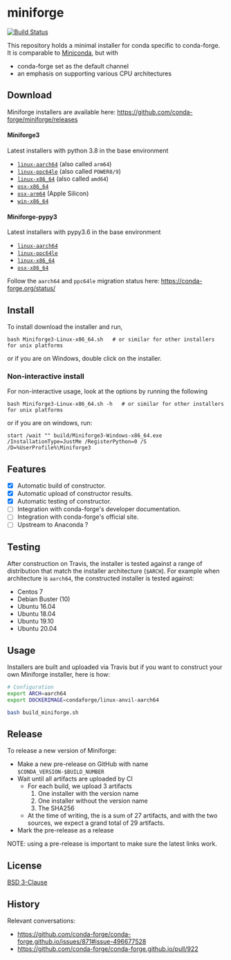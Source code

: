 # miniforge
[![Build Status](https://travis-ci.com/conda-forge/miniforge.svg?branch=master)](https://travis-ci.com/conda-forge/miniforge)

This repository holds a minimal installer for conda specific to conda-forge. It is comparable to [Miniconda](https://docs.conda.io/en/latest/miniconda.html), but with

* conda-forge set as the default channel
* an emphasis on supporting various CPU architectures 

## Download

Miniforge installers are available here: https://github.com/conda-forge/miniforge/releases

#### Miniforge3

Latest installers with python 3.8 in the base environment

- [`linux-aarch64`](https://github.com/conda-forge/miniforge/releases/latest/download/Miniforge3-Linux-aarch64.sh) (also called `arm64`)
- [`linux-ppc64le`](https://github.com/conda-forge/miniforge/releases/latest/download/Miniforge3-Linux-ppc64le.sh) (also called `POWER8/9`)
- [`linux-x86_64`](https://github.com/conda-forge/miniforge/releases/latest/download/Miniforge3-Linux-x86_64.sh) (also called `amd64`)
- [`osx-x86_64`](https://github.com/conda-forge/miniforge/releases/latest/download/Miniforge3-MacOSX-x86_64.sh)
- [`osx-arm64`](https://github.com/conda-forge/miniforge/releases/latest/download/Miniforge3-MacOSX-arm64.sh) (Apple Silicon)
- [`win-x86_64`](https://github.com/conda-forge/miniforge/releases/latest/download/Miniforge3-Windows-x86_64.exe)

#### Miniforge-pypy3

Latest installers with pypy3.6 in the base environment

- [`linux-aarch64`](https://github.com/conda-forge/miniforge/releases/latest/download/Miniforge-pypy3-Linux-aarch64.sh)
- [`linux-ppc64le`](https://github.com/conda-forge/miniforge/releases/latest/download/Miniforge-pypy3-Linux-ppc64le.sh)
- [`linux-x86_64`](https://github.com/conda-forge/miniforge/releases/latest/download/Miniforge-pypy3-Linux-x86_64.sh)
- [`osx-x86_64`](https://github.com/conda-forge/miniforge/releases/latest/download/Miniforge-pypy3-MacOSX-x86_64.sh)

Follow the `aarch64` and `ppc64le` migration status here: https://conda-forge.org/status/

## Install

To install download the installer and run,

    bash Miniforge3-Linux-x86_64.sh   # or similar for other installers for unix platforms

or if you are on Windows, double click on the installer.

### Non-interactive install

For non-interactive usage, look at the options by running the following

    bash Miniforge3-Linux-x86_64.sh -h   # or similar for other installers for unix platforms

or if you are on windows, run:

    start /wait "" build/Miniforge3-Windows-x86_64.exe /InstallationType=JustMe /RegisterPython=0 /S /D=%UserProfile%\Miniforge3

## Features

- [X] Automatic build of constructor.
- [X] Automatic upload of constructor results.
- [X] Automatic testing of constructor.
- [ ] Integration with conda-forge's developer documentation.
- [ ] Integration with conda-forge's official site.
- [ ] Upstream to Anaconda ?

## Testing

After construction on Travis, the installer is tested against a range of distribution that match the installer architecture (`$ARCH`). For example when architecture is `aarch64`, the constructed installer is tested against:

- Centos 7
- Debian Buster (10)
- Ubuntu 16.04
- Ubuntu 18.04
- Ubuntu 19.10
- Ubuntu 20.04

## Usage

Installers are built and uploaded via Travis but if you want to construct your own Miniforge installer, here is how:

```bash
# Configuration
export ARCH=aarch64
export DOCKERIMAGE=condaforge/linux-anvil-aarch64

bash build_miniforge.sh
```

## Release

To release a new version of Miniforge:

- Make a new pre-release on GitHub with name `$CONDA_VERSION-$BUILD_NUMBER`
- Wait until all artifacts are uploaded by CI
  - For each build, we upload 3 artifacts
    1. One installer with the version name
    2. One installer without the version name
    3. The SHA256
  - At the time of writing, the is a sum of 27 artifacts, and with the two sources, we expect a grand total of 29 artifacts.
- Mark the pre-release as a release

NOTE: using a pre-release is important to make sure the latest links work.

## License

[BSD 3-Clause](./LICENSE)

## History

Relevant conversations:

- https://github.com/conda-forge/conda-forge.github.io/issues/871#issue-496677528
- https://github.com/conda-forge/conda-forge.github.io/pull/922
